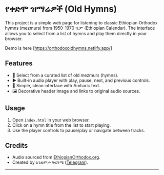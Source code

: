 
# የቀድሞ ዝማሬዎች (Old Hymns)

This project is a simple web page for listening to classic Ethiopian Orthodox hymns (mezmurs) from 1950-1970 ዓ.ም (Ethiopian Calendar). The interface allows you to select from a list of hymns and play them directly in your browser.

Demo is here [https://orthodoxoldhymns.netlify.app/]

## Features

- 🎵 Select from a curated list of old mezmurs (hymns).
- ▶️ Built-in audio player with play, pause, next, and previous controls.
- 📜 Simple, clean interface with Amharic text.
- 🖼️ Decorative header image and links to original audio sources.

## Usage

1. Open `index.html` in your web browser.
2. Click on a hymn title from the list to start playing.
3. Use the player controls to pause/play or navigate between tracks.

## Credits

- Audio sourced from [EthiopianOrthodox.org](https://www.ethiopianorthodox.org/churchmusic/mezmuretewhedo/).
- Created by አንድምታ ትርጓሜ ([Telegram](https://t.me/Andmta_Trguamie)).

---
